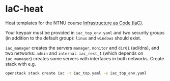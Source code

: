 # IaC-heat
Heat templates for the NTNU course [Infrastructure as Code (IaC)](https://www.ntnu.edu/studies/courses/IMT3005).

Your keypair must be provided in `iac_top_env.yaml` and two security groups (in addition to the default group): `linux` and `windows` should exist.

`iac_manager` creates the servers `manager`, `monitor` and `dir01` (ad/dns), and two networks: `admin` and `internal`. 
`iac_rest_1` (which depends on `iac_manager`) creates some servers with interfaces in both networks. Create stack with e.g.

```bash
openstack stack create iac -t iac_top.yaml -e iac_top_env.yaml
```

